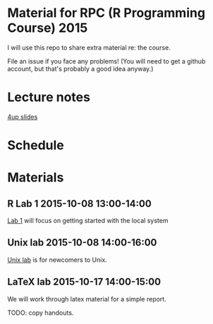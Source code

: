 # Material for RPC (R Programming Course) 2015

I will use this repo to share extra material re: the course.

File an issue if you face any problems!  (You will need to get a
github account, but that's probably a good idea anyway.)

# Lecture notes

[4up slides](http://damtp.cam.ac.uk/user/sje30/teaching/r/2015/spr-4up.pdf)

# Schedule


# Materials

##  R Lab 1 2015-10-08 13:00-14:00

[Lab 1](lab1.md) will focus on getting started with the local system

## Unix lab  2015-10-08 14:00-16:00

[Unix lab](unixlab.md) is for newcomers to Unix.


## LaTeX lab 2015-10-17 14:00-15:00

We will work through latex material for a simple report.

TODO: copy handouts.

